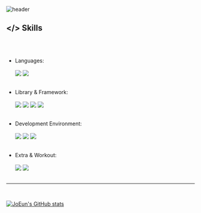 ![header](https://capsule-render.vercel.app/api?type=waving&color=timeGradient&text=Welcome%20to%20JoEun's%20GitHub%20👋&animation=twinkling&fontSize=35&height=250)

## </> Skills
<br/>
<br/>


- Languages:
<br/><br/>
  <img src="https://img.shields.io/badge/javascript-F7DF1E?style=flat-square&logo=javascript&logoColor=white">
  <img src="https://img.shields.io/badge/typescript-3178C6?style=flat-square&logo=typescript&logoColor=white">
<br/><br/>

- Library & Framework:
<br/><br/>
  <img src="https://img.shields.io/badge/node.js-339933?style=flat-square&logo=nodedotjs&logoColor=white">
  <img src="https://img.shields.io/badge/react-61DAFB?style=flat-square&logo=react&logoColor=black">
  <img src="https://img.shields.io/badge/-react native-61DAFB?style=flat-square&logo=react&logoColor=black">
  <img src="https://img.shields.io/badge/jquery-769AD?style=flat-square&logo=jquery&logoColor=black">
<br/><br/>

- Development Environment:
<br/><br/>
  <img src="https://img.shields.io/badge/npm-CB3837?style=flat-square&logo=npm&logoColor=white">
  <img src="https://img.shields.io/badge/yarn-2C8EBB?style=flat-square&logo=yarn&logoColor=black">
  <img src="https://img.shields.io/badge/git-F05032?style=flat-square&logo=git&logoColor=white">
<br/><br/>

- Extra & Workout:
<br/><br/>
  <img src="https://img.shields.io/badge/next.js-000000?style=flat-square&logo=nextdotjs&logoColor=white">
  <img src="https://img.shields.io/badge/python-3776AB?style=flat-square&logo=python&logoColor=white">
<br/><br/>
  
---
<br/>

[![JoEun's GitHub stats](https://github-readme-stats.vercel.app/api?username=joeunSong&include_all_commits=true&theme=dracula&hide_border=false&count_private=true)](https://github.com/jiholee0/github-readme-stats)


<!--
**joeunSong/joeunSong** is a ✨ _special_ ✨ repository because its `README.md` (this file) appears on your GitHub profile.

Here are some ideas to get you started:

- 🔭 I’m currently working on ...
- 🌱 I’m currently learning ...
- 👯 I’m looking to collaborate on ...
- 🤔 I’m looking for help with ...
- 💬 Ask me about ...
- 📫 How to reach me: ...
- 😄 Pronouns: ...
- ⚡ Fun fact: ...
-->
